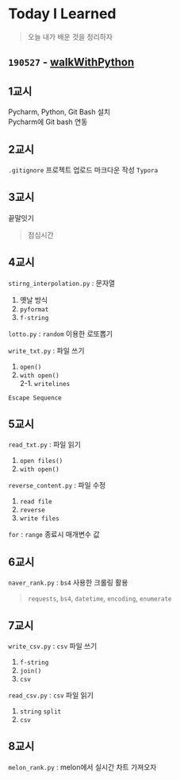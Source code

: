 # Today I Learned
> 오늘 내가 배운 것을 정리하자  

## `190527` - [walkWithPython](walkWithPython/README.md)
## 1교시
Pycharm, Python, Git Bash 설치  
Pycharm에 Git bash 연동

## 2교시
`.gitignore`
프로젝트 업로드
마크다운 작성
`Typora`

## 3교시
끝말잇기

> 점심시간 

## 4교시
`stirng_interpolation.py` : 문자열
1. 옛날 방식
2. `pyformat`
3. `f-string`

`lotto.py` : `random` 이용한 로또뽑기

`write_txt.py` : 파일 쓰기
1. `open()`
2. `with open()`  
2-1. `writelines`

`Escape Sequence`

## 5교시
`read_txt.py` : 파일 읽기
1. `open files()`
2. `with open()`

`reverse_content.py` : 파일 수정
1. `read file`
2. `reverse`
3. `write files`

`for` : `range` 종료시 매개변수 값

## 6교시
`naver_rank.py` : `bs4` 사용한 크롤링 활용
> `requests`, `bs4`, `datetime`, `encoding`, `enumerate`

## 7교시
`write_csv.py` : `csv` 파일 쓰기
1. `f-string`
2. `join()`
3. `csv`

`read_csv.py` : `csv` 파일 읽기
1. `string` `split`
2. `csv`

## 8교시
`melon_rank.py` : melon에서 실시간 차트 가져오자